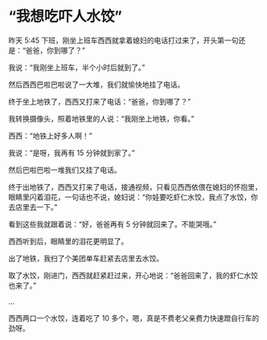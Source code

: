 # “我想吃吓人水饺”

昨天 5:45 下班，刚坐上班车西西就拿着媳妇的电话打过来了，开头第一句还是：“爸爸，你到哪了？”

我说：“我刚坐上班车，半个小时后就到了。”

然后西西巴啦巴啦说了一大堆，我们就愉快地挂了电话。

终于坐上地铁了，西西又打来了电话：“爸爸，你到哪了？”

我转换摄像头，照着地铁里的人说：“我刚坐上地铁，你看。”

西西：“地铁上好多人啊！”

我说：“是呀，我再有 15 分钟就到家了。”

然后巴啦巴啦一堆我们又挂了电话。

终于出地铁了，西西又打来了电话，接通视频，只看见西西依偎在媳妇的怀抱里，眼睛里闪着泪花，一句话也不说，媳妇说：“你娃要吃虾仁水饺，我点了水饺，你去店里去一下。”

看到这些我就跟着说：“好，爸爸再有 5 分钟就回来了。不能哭哦。”

西西听到后，眼睛里的泪花更明显了。

出了地铁，我扫了个美团单车赶紧去店里去水饺。

取了水饺，刚进门，西西就赶紧赶过来，开心地说：“爸爸回来了，我的虾仁水饺也来了。”

...

西西两口一个水饺，连着吃了 10 多个，嗯，真是不费老父亲费力快速蹬自行车的劲呀。

